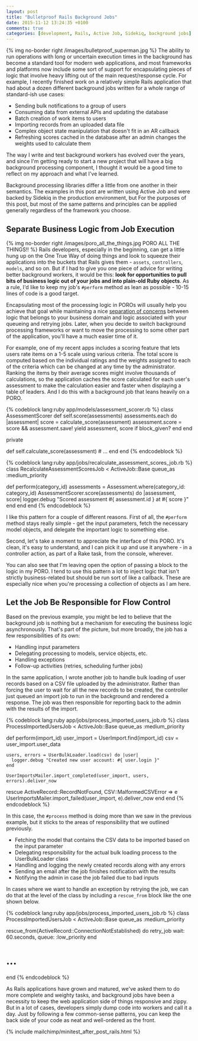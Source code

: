 ```yaml
---
layout: post
title: "Bulletproof Rails Background Jobs"
date: 2015-11-12 13:24:35 +0100
comments: true
categories: [development, Rails, Active Job, Sidekiq, background jobs]
---
```

{% img no-border right /images/bulletproof_superman.jpg %}
The ability to run operations with long or uncertain execution times in the background has become a standard tool for modern web applications, and most frameworks and platforms now include some sort of support for encapsulating pieces of logic that involve heavy lifting out of the main request/response cycle.  For example, I recently finished work on a relatively simple Rails application that had about a dozen different background jobs written for a whole range of standard-ish use cases:

* Sending bulk notifications to a group of users
* Consuming data from external APIs and updating the database
* Batch creation of work items to users
* Importing records from an uploaded data file
* Complex object state manipulation that doesn't fit in an AR callback
* Refreshing scores cached in the database after an admin changes the weights used to calculate them

The way I write and test background workers has evolved over the years, and since I'm getting ready to start a new project that will have a big background processing component, I thought it would be a good time to reflect on my approach and what I've learned.<!--more-->

Background processing libraries differ a little from one another in their semantics.  The examples in this post are written using Active Job and were backed by Sidekiq in the production environment, but For the purposes of this post, but most of the same patterns and principles can be applied generally regardless of the framework you choose.

## Separate Business Logic from Job Execution

{% img no-border right /images/poro_all_the_things.jpg PORO ALL THE THINGS!! %}
Rails developers, especially in the beginning, can get a little hung up on the One True Way of doing things and look to squeeze their applications into the buckets that Rails gives them - `assets`, `controllers`, `models`, and so on.  But if I had to give you one piece of advice for writing better background workers, it would be this: **look for opportunities to pull bits of business logic out of your jobs and into plain-old Ruby objects**.  As a rule, I'd like to keep my job's `#perform` method as lean as possible - 10-15 lines of code is a good target.

Encapsulating most of the processing logic in POROs will usually help you achieve that goal while maintaining a nice [separation of concerns](http://deviq.com/separation-of-concerns/) between logic that belongs to your business domain and logic associated with your queueing and retrying jobs.  Later, when you decide to switch background processing frameworks or want to move the processing to some other part of the application, you'll have a much easier time of it.

For example, one of my recent apps includes a scoring feature that lets users rate items on a 1-5 scale using various criteria.  The total score is computed based on the individual ratings and the weights assigned to each of the criteria which can be changed at any time by the administrator.  Ranking the items by their average scores might involve thousands of calculations, so the application caches the score calculated for each user's assessment to make the calculation easier and faster when displaying a table of leaders.  And I do this with a background job that leans heavily on a PORO.

{% codeblock lang:ruby app/models/assessment_scorer.rb %}
class AssessmentScorer
  def self.score(assessments)
    assessments.each do |assessment|
      score = calculate_score(assessment)
      assessment.score = score && assessment.save!
      yield assessment, score if block_given?
    end
  end

  private

  def self.calculate_score(assessment)
    # ...
  end
end
{% endcodeblock %}

{% codeblock lang:ruby app/jobs/recalculate_assessment_scores_job.rb %}
class RecalculateAssessmentScoresJob < ActiveJob::Base
  queue_as :medium_priority

  def perform(category_id)
    assessments = Assessment.where(category_id: category_id)
    AssessmentScorer.score(assessments) do |assessment, score|
      logger.debug "Scored assessment #{ assessment.id } at #{ score }"
    end
  end
end
{% endcodeblock %}

I like this pattern for a couple of different reasons.  First of all, the `#perform` method stays really simple - get the input parameters, fetch the necessary model objects, and delegate the important logic to something else.

Second, let's take a moment to appreciate the interface of this PORO.  It's clean, it's easy to understand, and I can pick it up and use it anywhere - in a controller action, as part of a Rake task, from the console, wherever.

You can also see that I'm leaving open the option of passing a block to the logic in my PORO.  I tend to use this pattern a lot to inject logic that isn't strictly business-related but should be run sort of like a callback.  These are especially nice when you're processing a collection of objects as I am here.

## Let the Job Be Responsible for Flow Control

Based on the previous example, you might be led to believe that the background job is nothing but a mechanism for executing the business logic asynchronously.  That's part of the picture, but more broadly, the job has a few responsibilities of its own:

* Handling input parameters
* Delegating processing to models, service objects, etc.
* Handling exceptions
* Follow-up activities (retries, scheduling further jobs)

In the same application, I wrote another job to handle bulk loading of user records based on a CSV file uploaded by the administrator.  Rather than forcing the user to wait for all the new records to be created, the controller just queued an import job to run in the background and rendered a response.  The job was then responsible for reporting back to the admin with the results of the import.

{% codeblock lang:ruby app/jobs/process_imported_users_job.rb %}
class ProcessImportedUsersJob < ActiveJob::Base
  queue_as :medium_priority

  def perform(import_id)
    user_import = UserImport.find(import_id)
    csv = user_import.user_data

    users, errors = UserBulkLoader.load(csv) do |user|
      logger.debug "Created new user account: #{ user.login }"
    end

    UserImportsMailer.import_completed(user_import, users, errors).deliver_now
  rescue ActiveRecord::RecordNotFound, CSV::MalformedCSVError => e
    UserImportsMailer.import_failed(user_import, e).deliver_now
  end
end
{% endcodeblock %}

In this case, the `#process` method is doing more than we saw in the previous example, but it sticks to the areas of responsibility that we outlined previously.

* Fetching the model that contains the CSV data to be imported based on the input parameter
* Delegating responsibility for the actual bulk loading process to the UserBulkLoader class
* Handling and logging the newly created records along with any errors
* Sending an email after the job finishes notification with the results
* Notifying the admin in case the job failed due to bad inputs

In cases where we want to handle an exception by retrying the job, we can do that at the level of the class by including a `rescue_from` block like the one shown below.

{% codeblock lang:ruby app/jobs/process_imported_users_job.rb %}
class ProcessImportedUsersJob < ActiveJob::Base
  queue_as :medium_priority

  rescue_from(ActiveRecord::ConnectionNotEstablished) do
    retry_job wait: 60.seconds, queue: :low_priority
  end

  # ...
end
{% endcodeblock %}

As Rails applications have grown and matured, we've asked them to do more complete and weighty tasks, and background jobs have been a necessity to keep the web application side of things responsive and zippy.  But in a lot of cases, developers simply dump code into workers and call it a day.  Just by following a few common-sense patterns, you can keep the back side of your code as neat and well-ordered as the front.

{% include mailchimp/minitest_after_post_rails.html %}


